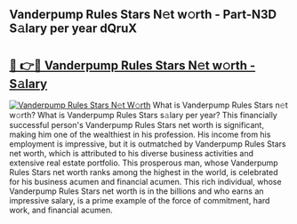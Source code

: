 ## Vanderpump Rules Stars N𝚎t w𝚘rth - Part-N3D S𝚊lary per year dQruX

# <h2><a href="http://gc3fz0o.nevu.top/?p=Vanderpump+Rules+Stars">🔗 👉🔴 Vanderpump Rules Stars N𝚎t w𝚘rth - S𝚊lary</a></h2>

[![Vanderpump Rules Stars N𝚎t W𝚘rth](https://i.imgur.com/Oavwk0R.jpeg)](http://gc3fz0o.nevu.top/?p=Vanderpump+Rules+Stars)
What is Vanderpump Rules Stars n𝚎t w𝚘rth? What is Vanderpump Rules Stars s𝚊lary per year?
This financially successful person's Vanderpump Rules Stars net worth is significant, making him one of the wealthiest in his profession. His income from his employment is impressive, but it is outmatched by Vanderpump Rules Stars net worth, which is attributed to his diverse business activities and extensive real estate portfolio. This prosperous man, whose Vanderpump Rules Stars net worth ranks among the highest in the world, is celebrated for his business acumen and financial acumen. This rich individual, whose Vanderpump Rules Stars net worth is in the billions and who earns an impressive salary, is a prime example of the force of commitment, hard work, and financial acumen.
